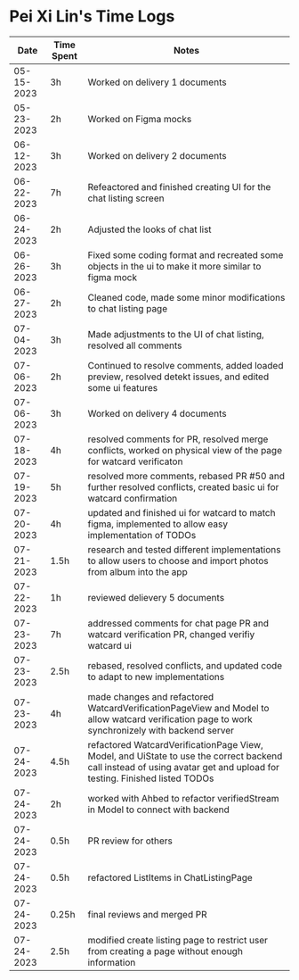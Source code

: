 # Pei Xi Lin's Time Logs

| Date | Time Spent | Notes |
|------|------|-------|
| 05-15-2023     |    3h  |    Worked on delivery 1 documents   |
|   05-23-2023   |   2h   |    Worked on Figma mocks  |
|    06-12-2023  |   3h   |    Worked on delivery 2 documents   |
|    06-22-2023  |   7h   |    Refeactored and finished creating UI for the chat listing screen   |
|    06-24-2023  |   2h   |    Adjusted the looks of chat list  |
|    06-26-2023  |   3h   |    Fixed some coding format and recreated some objects in the ui to make it more similar to figma mock |
|    06-27-2023  |   2h   |    Cleaned code, made some minor modifications to chat listing page |
|    07-04-2023  |   3h   |    Made adjustments to the UI of chat listing, resolved all comments |
|    07-06-2023  |   2h   |    Continued to resolve comments, added loaded preview, resolved detekt issues, and edited some ui features |
|    07-06-2023  |   3h   |    Worked on delivery 4 documents |
|    07-18-2023  |   4h   |    resolved comments for PR, resolved merge conflicts, worked on physical view of the page for watcard verificaton|
|    07-19-2023  |   5h   |    resolved more comments, rebased PR #50 and further resolved conflicts, created basic ui for watcard confirmation |
|    07-20-2023  |   4h   |    updated and finished ui for watcard to match figma, implemented to allow easy implementation of TODOs |
|    07-21-2023  |   1.5h   |    research and tested different implementations to allow users to choose and import photos from album into the app |
|    07-22-2023  |   1h   |    reviewed delievery 5 documents |
|    07-23-2023  |   7h   |    addressed comments for chat page PR and watcard verification PR, changed verifiy watcard ui |
|    07-23-2023  |   2.5h   |    rebased, resolved conflicts, and updated code to adapt to new implementations |
|    07-23-2023  |   4h   |    made changes and refactored WatcardVerificationPageView and Model to allow watcard verification page to work synchronizely with backend server |
|    07-24-2023  |   4.5h   |    refactored WatcardVerificationPage View, Model, and UiState to use the correct backend call instead of using avatar get and upload for testing. Finished listed TODOs|
|    07-24-2023  |   2h   |    worked with Ahbed to refactor verifiedStream in Model to connect with backend|
|    07-24-2023  |  0.5h   |    PR review for others|
|    07-24-2023  |   0.5h   |    refactored ListItems in ChatListingPage|
|    07-24-2023  |   0.25h   |    final reviews and merged PR |
|    07-24-2023  |   2.5h   |    modified create listing page to restrict user from creating a page without enough information |
